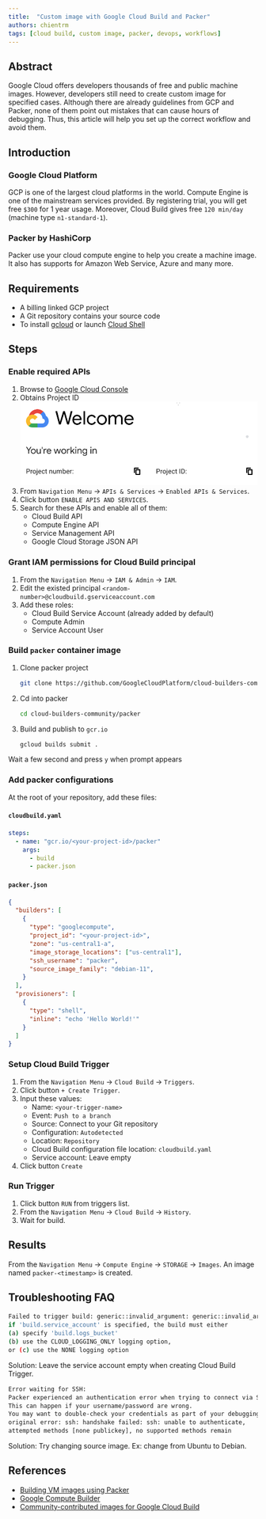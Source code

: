 ```yaml
---
title:  "Custom image with Google Cloud Build and Packer"
authors: chientrm
tags: [cloud build, custom image, packer, devops, workflows]
---
```


## Abstract

Google Cloud offers developers thousands of free and public machine images.
However, developers still need to create custom image for specified cases.
Although there are already guidelines from GCP and Packer,
none of them point out mistakes that can cause hours of debugging.
Thus, this article will help you set up the correct workflow and avoid them.

## Introduction

### Google Cloud Platform

GCP is one of the largest cloud platforms in the world.
Compute Engine is one of the mainstream services provided.
By registering trial, you will get free `$300` for 1 year usage.
Moreover, Cloud Build gives free `120 min/day` (machine type `n1-standard-1`).

### Packer by HashiCorp

Packer use your cloud compute engine to help you create a machine image.
It also has supports for Amazon Web Service, Azure and many more.

## Requirements

- A billing linked GCP project
- A Git repository contains your source code
- To install [gcloud](
  https://cloud.google.com/sdk/docs/install
  ) or launch [Cloud Shell](
  https://cloud.google.com/shell/docs/launching-cloud-shell
  )

## Steps

### Enable required APIs

1. Browse to [Google Cloud Console](https://console.cloud.google.com/)
1. Obtains Project ID
   ![Project Id](./project-id.png)
1. From `Navigation Menu` -> `APIs & Services` -> `Enabled APIs & Services`.
1. Click button `ENABLE APIS AND SERVICES`.
1. Search for these APIs and enable all of them:
   - Cloud Build API
   - Compute Engine API
   - Service Management API
   - Google Cloud Storage JSON API

### Grant IAM permissions for Cloud Build principal

1. From the `Navigation Menu` -> `IAM & Admin` -> `IAM`.
1. Edit the existed principal `<random-number>@cloudbuild.gserviceaccount.com`
1. Add these roles:
   - Cloud Build Service Account (already added by default)
   - Compute Admin
   - Service Account User

### Build `packer` container image

1. Clone packer project

    ```bash
    git clone https://github.com/GoogleCloudPlatform/cloud-builders-community.git
    ```

1. Cd into packer

    ```bash
    cd cloud-builders-community/packer
    ```

1. Build and publish to `gcr.io`

    ```bash
    gcloud builds submit .
    ```

Wait a few second and press `y` when prompt appears

### Add packer configurations

At the root of your repository, add these files:

#### **`cloudbuild.yaml`**

```yaml
steps:
  - name: "gcr.io/<your-project-id>/packer"
    args:
      - build
      - packer.json
```

#### **`packer.json`**

```json
{
  "builders": [
    {
      "type": "googlecompute",
      "project_id": "<your-project-id>",
      "zone": "us-central1-a",
      "image_storage_locations": ["us-central1"],
      "ssh_username": "packer",
      "source_image_family": "debian-11",
    }
  ],
  "provisioners": [
    {
      "type": "shell",
      "inline": "echo 'Hello World!'"
    }
  ]
}
```

### Setup Cloud Build Trigger

1. From the `Navigation Menu` -> `Cloud Build` -> `Triggers`.
1. Click button `+ Create Trigger`.
1. Input these values:
   - Name: `<your-trigger-name>`
   - Event: `Push to a branch`
   - Source: Connect to your Git repository
   - Configuration: `Autodetected`
   - Location: `Repository`
   - Cloud Build configuration file location: `cloudbuild.yaml`
   - Service account: Leave empty
1. Click button `Create`

### Run Trigger

1. Click button `RUN` from triggers list.
1. From the `Navigation Menu` -> `Cloud Build` -> `History`.
1. Wait for build.

## Results

From the `Navigation Menu` -> `Compute Engine` -> `STORAGE` -> `Images`.
An image named `packer-<timestamp>` is created.

## Troubleshooting FAQ

```bash
Failed to trigger build: generic::invalid_argument: generic::invalid_argument:
if 'build.service_account' is specified, the build must either
(a) specify 'build.logs_bucket'
(b) use the CLOUD_LOGGING_ONLY logging option,
or (c) use the NONE logging option
```

Solution: Leave the service account empty when creating Cloud Build Trigger.

```bash
Error waiting for SSH:
Packer experienced an authentication error when trying to connect via SSH.
This can happen if your username/password are wrong.
You may want to double-check your credentials as part of your debugging process.
original error: ssh: handshake failed: ssh: unable to authenticate,
attempted methods [none publickey], no supported methods remain
```

Solution: Try changing source image. Ex: change from Ubuntu to Debian.

## References

- [Building VM images using Packer](
  https://cloud.google.com/build/docs/building/build-vm-images-with-packer
  )
- [Google Compute Builder](
  https://www.packer.io/plugins/builders/googlecompute
  )
- [Community-contributed images for Google Cloud Build](
  https://github.com/GoogleCloudPlatform/cloud-builders-community
  )

